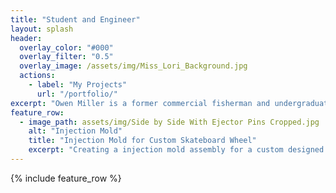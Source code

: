 ```yaml
---
title: "Student and Engineer"
layout: splash
header:
  overlay_color: "#000"
  overlay_filter: "0.5"
  overlay_image: /assets/img/Miss_Lori_Background.jpg
  actions:
    - label: "My Projects"
      url: "/portfolio/"
excerpt: "Owen Miller is a former commercial fisherman and undergraduate engineering student at Vanderbilt University. He is interested in gaining experience in any field whether that be research and development, manufacuturing, and/or management. "
feature_row:
  - image_path: assets/img/Side by Side With Ejector Pins Cropped.jpg
    alt: "Injection Mold"
    title: "Injection Mold for Custom Skateboard Wheel"
    excerpt: "Creating a injection mold assembly for a custom designed skateboard wheel. "
---
```


{% include feature_row %}

